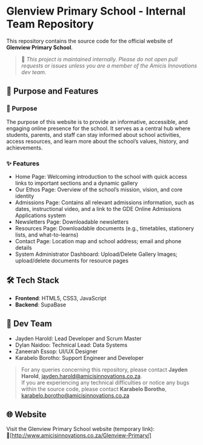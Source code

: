 # Glenview Primary School - Internal Team Repository

This repository contains the source code for the official website of **Glenview Primary School**.

> 📢 _This project is maintained internally. Please do not open pull requests or issues unless you are a member of the Amicis Innovations dev team._

## 📌 Purpose and Features
### 📘 Purpose
The purpose of this website is to provide an informative, accessible, and engaging online presence for the school. It serves as a central hub where students, parents, and staff can stay informed about school activities, access resources, and learn more about the school’s values, history, and achievements.

### ✨ Features
- Home Page: Welcoming introduction to the school with quick access links to important sections and a dynamic gallery
- Our Ethos Page: Overview of the school’s mission, vision, and core identity
- Admissions Page: Contains all relevant admissions information, such as dates, instructional video, and a link to the GDE Online Admissions Applications system
- Newsletters Page: Downloadable newsletters
- Resources Page: Downloadable documents (e.g., timetables, stationery lists, and what-to-learns)
- Contact Page: Location map and school address; email and phone details
- System Administrator Dashboard: Upload/Delete Gallery Images; upload/delete documents for resource pages

## 🛠️ Tech Stack
- **Frontend**: HTML5, CSS3, JavaScript
- **Backend**: SupaBase

## 👥 Dev Team
- Jayden Harold: Lead Developer and Scrum Master
- Dylan Naidoo: Technical Lead: Data Systems
- Zaneerah Essop: UI/UX Designer
- Karabelo Borotho: Support Engineer and Developer

>For any queries concerning this repository, please contact **Jayden Harold**, jayden.harold@amicisinnovations.co.za. <br>
If you are experiencing any technical difficulties or notice any bugs within the source code, please contact **Karabelo Borotho**, karabelo.borotho@amicisinnovations.co.za

## 🌐 Website

Visit the Glenview Primary School website (temporary link): 
🔗[http://www.amicisinnovations.co.za/Glenview-Primary/]


